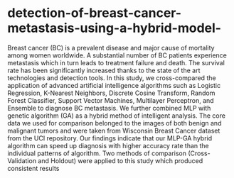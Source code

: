 # detection-of-breast-cancer-metastasis-using-a-hybrid-model-
Breast cancer (BC) is a prevalent disease and major cause of mortality among women worldwide. A substantial number of BC patients experience metastasis which in turn leads to treatment failure and death. The survival rate has been significantly increased thanks to the state of the art technologies and detection tools. In this study, we cross-compared the application of advanced artificial intelligence algorithms such as Logistic Regression, K-Nearest Neighbors, Discrete Cosine Transform, Random Forest Classifier, Support Vector Machines, Multilayer Perceptron, and Ensemble to diagnose BC metastasis. We further combined MLP with genetic algorithm (GA) as a hybrid method of intelligent analysis. The core data we used for comparison belonged to the images of both benign and malignant tumors and were taken from Wisconsin Breast Cancer dataset from the UCI repository. Our findings indicate that our MLP-GA hybrid algorithm can speed up diagnosis with higher accuracy rate than the individual patterns of algorithm. Two methods of comparison (Cross-Validation and Holdout) were applied to this study which produced consistent results
